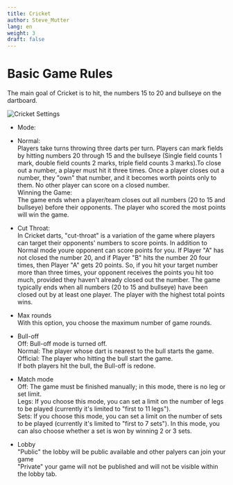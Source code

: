 ```yaml
---
title: Cricket
author: Steve_Mutter
lang: en
weight: 3
draft: false
---
```


# Basic Game Rules

The main goal of Cricket is to hit, the numbers 15 to 20 and bullseye on the dartboard.

![Cricket Settings](/game-settings/images/cricket.png)

- Mode: </br>

- Normal:</br>
Players take turns throwing three darts per turn. Players can mark fields by hitting 
numbers 20 through 15 and the bullseye (Single field counts 1 mark, double field counts 2 marks, 
triple field counts 3 marks).To close out a number, a player must hit it three times. Once a player 
closes out a number, they "own" that number, and it becomes worth points only to them. No other player can 
score on a closed number.</br>
Winning the Game:</br>
The game ends when a player/team closes out all numbers (20 to 15 and bullseye) before their opponents.
The player who scored the most points will win the game.</br>

- Cut Throat:</br>
In Cricket darts, "cut-throat" is a variation of the game where players can target their opponents' numbers to score points.
In addition to Normal mode youre opponent can score points for you. If Player "A" has not closed the number 20, and if Player "B" hits the number 20 four times, then Player "A" gets 20 points. So, if you hit your target number more than three times, your opponent receives the points you hit too much, provided they haven't already closed out the number. The game typically ends when all numbers (20 to 15 and bullseye) have been closed out by at least one player. The player with the highest total points wins.

- Max rounds </br>
With this option, you choose the maximum number of game rounds.

- Bull-off </br>
Off: Bull-off mode is turned off. </br>
Normal: The player whose dart is nearest to the bull starts the game.</br>
Official: The player who hitting the bull start the game.</br>
If both players hit the bull, the Bull-off is redone.

- Match mode </br>
Off: The game must be finished manually; in this mode, there is no leg or set limit. </br>
Legs: If you choose this mode, you can set a limit on the number of legs to be played (currently it's limited to "first to 11 legs").</br>
Sets: If you choose this mode, you can set a limit on the number of sets to be played (currently it's limited to "first to 7 sets"). In this mode, you can also choose whether a set is won by winning 2 or 3 sets.</br>

- Lobby </br>
"Public" the lobby will be public available and other palyers can join your game </br>
"Private" your game will not be published and will not be visible within the lobby tab. </br>
